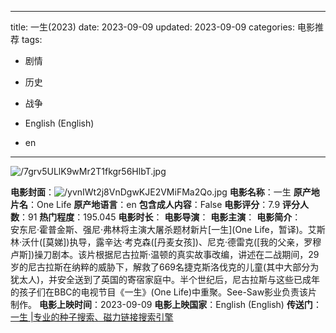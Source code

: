 
---
title: 一生(2023)
date: 2023-09-09
updated: 2023-09-09
categories: 电影推荐
tags:

- 剧情
- 历史
- 战争

- English (English)
- en
---

<img src="https://image.tmdb.org/t/p/original/7grv5ULlK9wMr2T1fkgr56HlbT.jpg" alt="/7grv5ULlK9wMr2T1fkgr56HlbT.jpg" title="/7grv5ULlK9wMr2T1fkgr56HlbT.jpg">

**电影封面**：<img src="https://image.tmdb.org/t/p/w200/yvnIWt2j8VnDgwKJE2VMiFMa2Qo.jpg" alt="/yvnIWt2j8VnDgwKJE2VMiFMa2Qo.jpg" title="/yvnIWt2j8VnDgwKJE2VMiFMa2Qo.jpg">
**电影名称**：一生
**原产地片名**：One Life
**原产地语言**：en
**包含成人内容**：False
**电影评分**：7.9
**评分人数**：91
**热门程度**：195.045
**电影时长**：
**电影导演**：
**电影主演**：
**电影简介**：　　安东尼·霍普金斯、强尼·弗林将主演大屠杀题材新片[一生](One Life，暂译)。艾斯林·沃什([莫娣])执导，露辛达·考克森([丹麦女孩])、尼克·德雷克([我的父亲，罗穆卢斯])操刀剧本。该片根据尼古拉斯·温顿的真实故事改编，讲述在二战期间，29岁的尼古拉斯在纳粹的威胁下，解救了669名捷克斯洛伐克的儿童(其中大部分为犹太人)，并安全送到了英国的寄宿家庭中。半个世纪后，尼古拉斯与这些已成年的孩子们在BBC的电视节目《一生》(One Life)中重聚。See-Saw影业负责该片制作。
**电影上映时间**：2023-09-09
**电影上映国家**：English (English)
**传送门**：[一生 |专业的种子搜索、磁力链接搜索引擎](https://movie.amd794.com:2083/?search=One%20Life&ordering=&mode=match_phrase&page_size=10&page=1)

